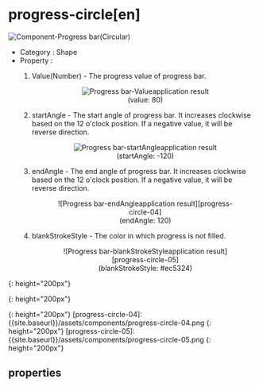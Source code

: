# progress-circle[en]
![Component-Progress bar(Circular)][progress-circle-01]  

- Category : Shape
- Property :  
    1. Value(Number) - The progress value of progress bar.  
      <figure style="text-align: center;">
      ![Progress bar-Valueapplication result][progress-circle-02]  
      <figurecaption>(value: 80)</figurecaption>
      </figure>

    2. startAngle - The start angle of progress bar. It increases clockwise based on the 12 o'clock position. If a negative value, it will be reverse direction.  
      <figure style="text-align: center;">
      ![Progress bar-startAngleapplication result][progress-circle-03]  
      <figurecaption>(startAngle: -120)</figurecaption>
      </figure>

    3. endAngle - The end angle of progress bar. It increases clockwise based on the 12 o'clock position. If a negative value, it will be reverse direction.  
      <figure style="text-align: center;">
      ![Progress bar-endAngleapplication result][progress-circle-04]  
      <figurecaption>(endAngle: 120)</figurecaption>
      </figure>

    4. blankStrokeStyle - The color in which progress is not filled.  
      <figure style="text-align: center;">
      ![Progress bar-blankStrokeStyleapplication result][progress-circle-05]  
      <figurecaption>(blankStrokeStyle: #ec5324)</figurecaption>
      </figure>


[progress-circle-01]: {{site.baseurl}}/assets/components/progress-circle-01.png
{: height="200px"}

[progress-circle-02]: {{site.baseurl}}/assets/components/progress-circle-02.png
{: height="200px"}

[progress-circle-03]: {{site.baseurl}}/assets/components/progress-circle-03.png
{: height="200px"}
[progress-circle-04]: {{site.baseurl}}/assets/components/progress-circle-04.png
{: height="200px"}
[progress-circle-05]: {{site.baseurl}}/assets/components/progress-circle-05.png
{: height="200px"}
## properties

### 
